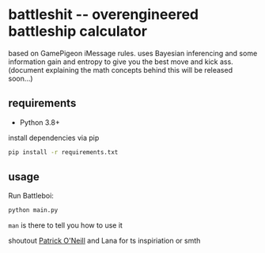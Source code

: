 # battleshit -- overengineered battleship calculator

based on GamePigeon iMessage rules. uses Bayesian inferencing and
some information gain and entropy to give you the best move and kick ass.
(document explaining the math concepts behind this will be released soon...)

## requirements

- Python 3.8+

install dependencies via pip

```sh
pip install -r requirements.txt
````

## usage

Run Battleboi:

```sh
python main.py
```

`man` is there to tell you how to use it

shoutout [Patrick O'Neill](https://github.com/Carbocarde/battleship.git) and Lana for ts inspiriation or smth